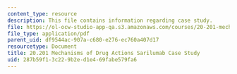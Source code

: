 ```yaml
---
content_type: resource
description: This file contains information regarding case study.
file: https://ol-ocw-studio-app-qa.s3.amazonaws.com/courses/20-201-mechanisms-of-drug-actions-fall-2013/287b59f13c229b2ed1e469fabe579fa6_MIT20_201F13_CseStdy_Srlmb.pdf
file_type: application/pdf
parent_uid: df9544ac-907a-c680-e276-ec760a407d17
resourcetype: Document
title: 20.201 Mechanisms of Drug Actions Sarilumab Case Study
uid: 287b59f1-3c22-9b2e-d1e4-69fabe579fa6
---
```

